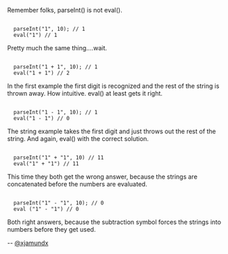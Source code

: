 Remember folks, parseInt() is not eval().

<code>
  parseInt("1", 10); // 1
  eval("1") // 1
</code>

Pretty much the same thing....wait.

<code>
  parseInt("1 + 1", 10); // 1
  eval("1 + 1") // 2
</code>

In the first example the first digit is recognized and the rest of the string is thrown away. How intuitive.
eval() at least gets it right.

<code>
  parseInt("1 - 1", 10); // 1
  eval("1 - 1") // 0
</code>

The string example takes the first digit and just throws out the rest of the string.
And again, eval() with the correct solution.

<code>
  parseInt("1" + "1", 10) // 11
  eval("1" + "1") // 11
</code>

This time they both get the wrong answer, because the strings are concatenated before the numbers are evaluated.

<code>
  parseInt("1" - "1", 10); // 0
  eval ("1" - "1") // 0
</code>

Both right answers, because the subtraction symbol forces the strings into numbers before they get used.

-- [@xjamundx](http://twitter.com/xjamundx)
